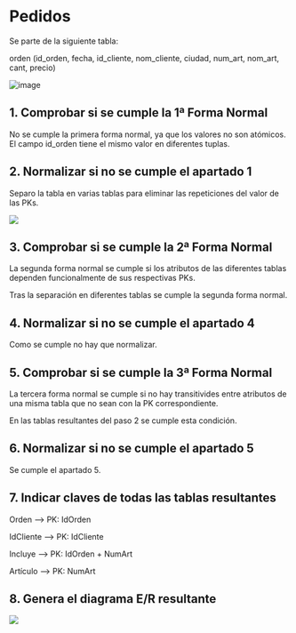 # Pedidos

Se parte de la siguiente tabla:

orden (id_orden, fecha, id_cliente, nom_cliente, ciudad, num_art, nom_art, cant, precio)

![image](https://user-images.githubusercontent.com/115082160/204842497-c6450839-571b-401f-8579-eb46d7ac7235.png)

## 1. Comprobar si se cumple la 1ª Forma Normal

No se cumple la primera forma normal, ya que los valores no son atómicos. El campo id_orden tiene el mismo valor en diferentes tuplas. 

## 2. Normalizar si no se cumple el apartado 1

Separo la tabla en varias tablas para eliminar las repeticiones del valor de las PKs.

<img src="tarea5.1.png">

## 3. Comprobar si se cumple la 2ª Forma Normal

La segunda forma normal se cumple si los atributos de las diferentes tablas dependen funcionalmente de sus respectivas PKs.

Tras la separación en diferentes tablas se cumple la segunda forma normal.

## 4. Normalizar si no se cumple el apartado 4

Como se cumple no hay que normalizar.

## 5. Comprobar si se cumple la 3ª Forma Normal

La tercera forma normal se cumple si no hay transitivides entre atributos de una misma tabla que no sean con la PK correspondiente.

En las tablas resultantes del paso 2 se cumple esta condición. 

## 6. Normalizar si no se cumple el apartado 5

Se cumple el apartado 5.

## 7. Indicar claves de todas las tablas resultantes

Orden --> PK: IdOrden

IdCliente --> PK: IdCliente

Incluye --> PK: IdOrden + NumArt

Artículo --> PK: NumArt

## 8. Genera el diagrama E/R resultante

<img src="tarea5.2.png">
